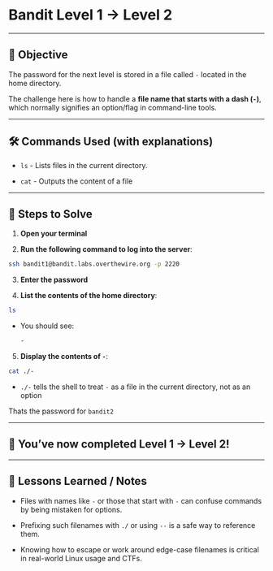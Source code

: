 # Bandit Level 1 → Level 2

---

## 🎯 Objective

The password for the next level is stored in a file called `-` located in the home directory.

The challenge here is how to handle a **file name that starts with a dash (`-`)**, which normally signifies an option/flag in command-line tools.



---

## 🛠️ Commands Used (with explanations)

- `ls` - Lists files in the current directory.

- `cat` - Outputs the content of a file

---

## 🚀 Steps to Solve
1. **Open your terminal**

2. **Run the following command to log into the server**:

```bash
ssh bandit1@bandit.labs.overthewire.org -p 2220
```

3. **Enter the password**

4. **List the contents of the home directory**:
```bash
ls
```
- You should see: 
   ```bash
   -
   ```
5. **Display the contents of `-`**:
```bash
cat ./-
```
-  `./-`  tells the shell to treat `-` as a file in the current directory, not as an option

Thats the password for `bandit2`

---

## 🎉 You’ve now completed Level 1 → Level 2!


---

## 🧠 Lessons Learned / Notes
- Files with names like `-` or those that start with `-` can confuse commands by being mistaken for options.

- Prefixing such filenames with `./` or using `--` is a safe way to reference them.

- Knowing how to escape or work around edge-case filenames is critical in real-world Linux usage and CTFs.
